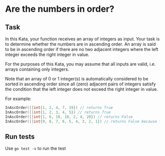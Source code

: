 # Are the numbers in order?

## Task

In this Kata, your function receives an array of integers as input. Your task is to determine whether the numbers are in ascending order. An array is said to be in ascending order if there are no two adjacent integers where the left integer exceeds the right integer in value.

For the purposes of this Kata, you may assume that all inputs are valid, i.e. arrays containing only integers.

Note that an array of 0 or 1 integer(s) is automatically considered to be sorted in ascending order since all (zero) adjacent pairs of integers satisfy the condition that the left integer does not exceed the right integer in value.

For example:

```go
InAscOrder([]int{1, 2, 4, 7, 19}) // returns True
InAscOrder([]int{1, 2, 3, 4, 5}) // returns True
InAscOrder([]int{1, 6, 10, 18, 2, 4, 20}) // returns False
InAscOrder([]int{9, 8, 7, 6, 5, 4, 3, 2, 1}) // returns False because the numbers are in DESCENDING order
```

## Run tests

Use `go test -v` to run the test
